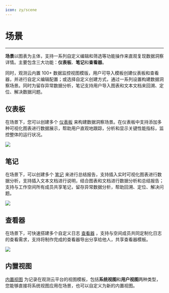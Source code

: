 ```yaml
---
icon: zy/scene
---
```

# 场景
---

**场景**以图表为主体，支持一系列自定义编辑和筛选等功能操作来直观复现数据洞察详情。主要包含三大功能：**仪表板**、**笔记**和**查看器**。

同时，观测云内置 100+ 数据监控视图模版，用户可导入模板创建仪表板和查看器，并进行自定义编辑配置；或选择自定义创建方式，通过一系列设置构建数据洞察场景。同时为留存异常数据分析，笔记支持用户导入图表和文本文档来回溯、定位、解决数据问题。
## 仪表板

在场景下，您可以创建多个 [仪表板](dashboard.md) 来构建数据洞察场景。在仪表板中支持添加多种可视化图表进行数据展示，帮助用户直观地跟踪，分析和显示关键性能指标，监控整体的运行状况。

![](img/dashboard.png)

## 笔记
在场景下，可以创建多个 [笔记](note.md) 来进行总结报告，支持插入实时可视化图表进行数据分析，支持插入文本文档进行说明，结合图表和文档进行数据分析和总结报告；支持与工作空间所有成员共享笔记，留存异常数据分析，帮助回溯、定位、解决问题。

![](img/9.note_2.png)

## 查看器
在场景下，可快速搭建多个自定义日志 [查看器](explorer/index.md) ，支持与空间成员共同定制化日志的查看需求，支持将制作完成的查看器导出分享给他人，共享查看器模板。

![](img/2.scene_1.png)

## 内置视图
[内置视图](built-in-view/index.md) 为记录在观测云平台的视图模板，包括**系统视图**和**用户视图**两种类型，您能够直接将系统视图应用在场景，也可以自定义为新的内置视图。
